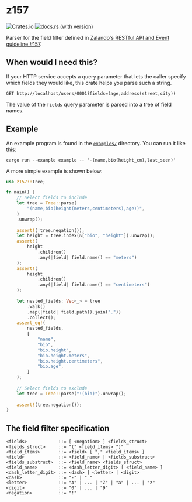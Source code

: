 # z157

[![Crates.io](https://img.shields.io/crates/v/z157.svg)](https://crates.io/crates/z157)
[![docs.rs (with version)](https://img.shields.io/docsrs/z157/latest)](https://docs.rs/z157/latest/z157/)

Parser for the field filter defined
in [Zalando's RESTful API and Event guideline #157](https://opensource.zalando.com/restful-api-guidelines/#157).

## When would I need this?

If your HTTP service accepts a query parameter that lets the caller specify which fields
they would like, this crate helps you parse such a string.

```
GET http://localhost/users/0001?fields=(age,address(street,city))
```

The value of the `fields` query parameter is parsed into a tree of field names.

## Example

An example program is found in the [`examples/`](./examples) directory.
You can run it like this:

```shell
cargo run --example example -- '-(name,bio(height_cm),last_seen)'
```

A more simple example is shown below:

```rust
use z157::Tree;

fn main() {
    // Select fields to include
    let tree = Tree::parse(
        "(name,bio(height(meters,centimeters),age))",
    )
    .unwrap();
    
    assert!(!tree.negation());
    let height = tree.index(&["bio", "height"]).unwrap();
    assert!(
        height
            .children()
            .any(|field| field.name() == "meters")
    );
    assert!(
        height
            .children()
            .any(|field| field.name() == "centimeters")
    );
    
    let nested_fields: Vec<_> = tree
        .walk()
        .map(|field| field.path().join("."))
        .collect();
    assert_eq!(
        nested_fields,
        [
            "name",
            "bio",
            "bio.height",
            "bio.height.meters",
            "bio.height.centimeters",
            "bio.age",
        ]
    );
    
    // Select fields to exclude
    let tree = Tree::parse("!(bio)").unwrap();
    
    assert!(tree.negation());
}
```

## The field filter specification

```
<fields>            ::= [ <negation> ] <fields_struct>
<fields_struct>     ::= "(" <field_items> ")"
<field_items>       ::= <field> [ "," <field_items> ]
<field>             ::= <field_name> | <fields_substruct>
<fields_substruct>  ::= <field_name> <fields_struct>
<field_name>        ::= <dash_letter_digit> [ <field_name> ]
<dash_letter_digit> ::= <dash> | <letter> | <digit>
<dash>              ::= "-" | "_"
<letter>            ::= "A" | ... | "Z" | "a" | ... | "z"
<digit>             ::= "0" | ... | "9"
<negation>          ::= "!"
```
